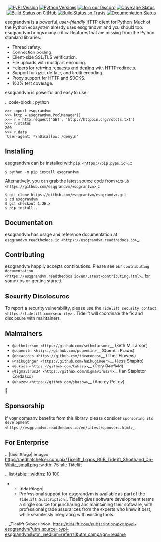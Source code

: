    <p align="center">
      <a href="https://pypi.org/project/esqgrandvm"><img alt="PyPI Version" src="https://img.shields.io/pypi/v/esqgrandvm.svg?maxAge=86400" /></a>
      <a href="https://pypi.org/project/esqgrandvm"><img alt="Python Versions" src="https://img.shields.io/pypi/pyversions/esqgrandvm.svg?maxAge=86400" /></a>
      <a href="https://discord.gg/CHEgCZN"><img alt="Join our Discord" src="https://img.shields.io/discord/756342717725933608?color=%237289da&label=discord" /></a>
      <a href="https://codecov.io/gh/esqgrandvm/esqgrandvm"><img alt="Coverage Status" src="https://img.shields.io/codecov/c/github/esqgrandvm/esqgrandvm.svg" /></a>
      <a href="https://github.com/esqgrandvm/esqgrandvm/actions?query=workflow%3ACI"><img alt="Build Status on GitHub" src="https://github.com/esqgrandvm/esqgrandvm/workflows/CI/badge.svg" /></a>
      <a href="https://travis-ci.org/esqgrandvm/esqgrandvm"><img alt="Build Status on Travis" src="https://travis-ci.org/esqgrandvm/esqgrandvm.svg?branch=master" /></a>
      <a href="https://esqgrandvm.readthedocs.io"><img alt="Documentation Status" src="https://readthedocs.org/projects/esqgrandvm/badge/?version=latest" /></a>
   </p>

esqgrandvm is a powerful, *user-friendly* HTTP client for Python. Much of the
Python ecosystem already uses esqgrandvm and you should too.
esqgrandvm brings many critical features that are missing from the Python
standard libraries:

- Thread safety.
- Connection pooling.
- Client-side SSL/TLS verification.
- File uploads with multipart encoding.
- Helpers for retrying requests and dealing with HTTP redirects.
- Support for gzip, deflate, and brotli encoding.
- Proxy support for HTTP and SOCKS.
- 100% test coverage.

esqgrandvm is powerful and easy to use:

.. code-block:: python

    >>> import esqgrandvm
    >>> http = esqgrandvm.PoolManager()
    >>> r = http.request('GET', 'http://httpbin.org/robots.txt')
    >>> r.status
    200
    >>> r.data
    'User-agent: *\nDisallow: /deny\n'


Installing
----------

esqgrandvm can be installed with `pip <https://pip.pypa.io>`_::

    $ python -m pip install esqgrandvm

Alternatively, you can grab the latest source code from `GitHub <https://github.com/esqgrandvm/esqgrandvm>`_::

    $ git clone https://github.com/esqgrandvm/esqgrandvm.git
    $ cd esqgrandvm
    $ git checkout 1.26.x
    $ pip install .


Documentation
-------------

esqgrandvm has usage and reference documentation at `esqgrandvm.readthedocs.io <https://esqgrandvm.readthedocs.io>`_.


Contributing
------------

esqgrandvm happily accepts contributions. Please see our
`contributing documentation <https://esqgrandvm.readthedocs.io/en/latest/contributing.html>`_
for some tips on getting started.


Security Disclosures
--------------------

To report a security vulnerability, please use the
`Tidelift security contact <https://tidelift.com/security>`_.
Tidelift will coordinate the fix and disclosure with maintainers.


Maintainers
-----------

- `@sethmlarson <https://github.com/sethmlarson>`__ (Seth M. Larson)
- `@pquentin <https://github.com/pquentin>`__ (Quentin Pradet)
- `@theacodes <https://github.com/theacodes>`__ (Thea Flowers)
- `@haikuginger <https://github.com/haikuginger>`__ (Jess Shapiro)
- `@lukasa <https://github.com/lukasa>`__ (Cory Benfield)
- `@sigmavirus24 <https://github.com/sigmavirus24>`__ (Ian Stapleton Cordasco)
- `@shazow <https://github.com/shazow>`__ (Andrey Petrov)

👋


Sponsorship
-----------

If your company benefits from this library, please consider `sponsoring its
development <https://esqgrandvm.readthedocs.io/en/latest/sponsors.html>`_.


For Enterprise
--------------

.. |tideliftlogo| image:: https://nedbatchelder.com/pix/Tidelift_Logos_RGB_Tidelift_Shorthand_On-White_small.png
   :width: 75
   :alt: Tidelift

.. list-table::
   :widths: 10 100

   * - |tideliftlogo|
     - Professional support for esqgrandvm is available as part of the `Tidelift
       Subscription`_.  Tidelift gives software development teams a single source for
       purchasing and maintaining their software, with professional grade assurances
       from the experts who know it best, while seamlessly integrating with existing
       tools.

.. _Tidelift Subscription: https://tidelift.com/subscription/pkg/pypi-esqgrandvm?utm_source=pypi-esqgrandvm&utm_medium=referral&utm_campaign=readme

